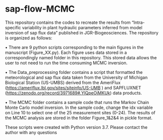 # sap-flow-MCMC
This repository contains the codes to recreate the results from “Intra-specific variability in plant hydraulic parameters inferred from model inversion of sap flux data” published in JGR-Biogeosciences. The repository is organized as follows:


•	There are 9 python scripts corresponding to the main figures in the manuscript (Figure_XX.py).  Each figure uses data stored in a correspondingly named folder in this repository.  This stored data allows the user to not need to run the time consuming MCMC inversion.

•	The Data_preprocessing folder contains a script that formatted the meteorological and sap flux data taken from the University of Michigan Biological Station (US-UMBS) derived from the AmeriFlux (https://ameriflux.lbl.gov/sites/siteinfo/US-UMB ) and SAPFLUXNET (https://zenodo.org/record/3971689#.YlQpeOjMKUk) data products.

•	The MCMC folder contains a sample code that runs the Markov Chain Monte Carlo model inversion.  In the sample code, change the idx variable on Line 10 to select one of the 25 measurement sites (0-24). The results of the MCMC analysis are stored in the folder Figure_1&2&4  in pickle format.


These scripts were created with Python version 3.7.  Please contact the author with any questions
